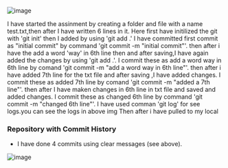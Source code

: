 ![image](https://github.com/user-attachments/assets/fffa2d4e-6ee7-4046-bb45-a5180cc6a6df)

I have started the assinment by creating a folder and file with a name test.txt,then after I have written 6 lines in it.
Here first have initilized the git with 'git init'
then I added by using 'git add .'
I have committed first commit as "initial commit" by command 'git commit -m "initial commit"'.
then after i have the add a word 'way' in 6th line then and after saving,I have again added the changes by using 'git add .'.
I commit these as add a word way in 6th line by comand 'git commit -m "add a word way in 6th line"'.
then after i have added 7th line for the txt file and after saving ,I have added changes.
I commit these as added  7th line by comand 'git commit -m "added a 7th line"'.
then after I have maken changes in 6th line in txt file and saved and added changes.
I commit these as changed 6th line by command 'git commit -m "changed 6th line"'.
I have used comman 'git log' for see logs.you can see the logs in above img 
Then after i have pulled to my local
### Repository with Commit History
- I have done 4 commits using clear messages (see above).

![image](https://github.com/user-attachments/assets/329aad40-51d3-416d-bc96-6d9b78eb0c1d)

